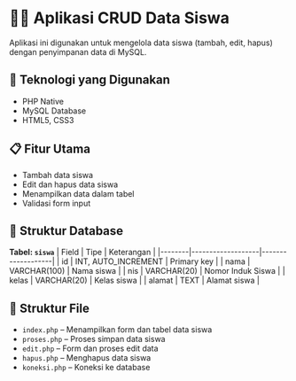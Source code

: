 # 🧑‍🎓 Aplikasi CRUD Data Siswa

Aplikasi ini digunakan untuk mengelola data siswa (tambah, edit, hapus) dengan penyimpanan data di MySQL.

## 🚀 Teknologi yang Digunakan

- PHP Native
- MySQL Database
- HTML5, CSS3

## 📋 Fitur Utama

- Tambah data siswa
- Edit dan hapus data siswa
- Menampilkan data dalam tabel
- Validasi form input

## 💾 Struktur Database

**Tabel: `siswa`**
| Field  | Tipe              | Keterangan        |
|--------|-------------------|-------------------|
| id     | INT, AUTO_INCREMENT | Primary key     |
| nama   | VARCHAR(100)      | Nama siswa        |
| nis    | VARCHAR(20)       | Nomor Induk Siswa |
| kelas  | VARCHAR(20)       | Kelas siswa       |
| alamat | TEXT              | Alamat siswa      |

## 📂 Struktur File

- `index.php` – Menampilkan form dan tabel data siswa
- `proses.php` – Proses simpan data siswa
- `edit.php` – Form dan proses edit data
- `hapus.php` – Menghapus data siswa
- `koneksi.php` – Koneksi ke database

